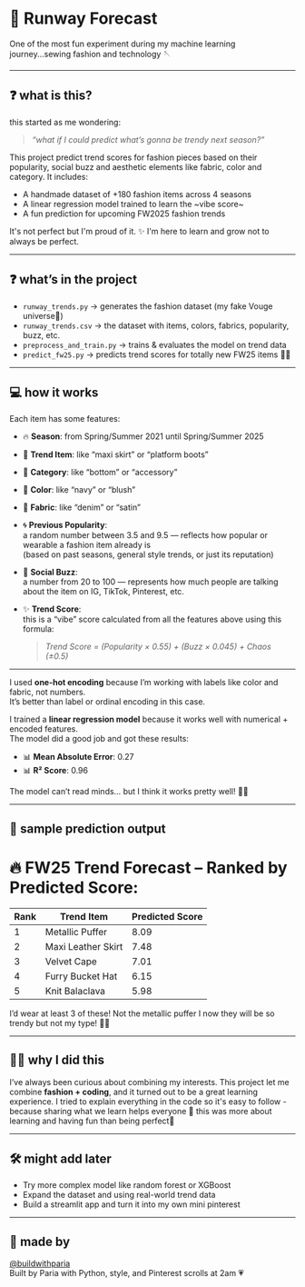 # 🧵 Runway Forecast

One of the most fun experiment during my machine learning journey...sewing fashion and technology 🪡


---
## ❓ what is this?

this started as me wondering:  
> *“what if I could predict what’s gonna be trendy next season?”*

This project predict trend scores for fashion pieces based on their popularity, social buzz and aesthetic elements like fabric, color and category.
It includes:
- A handmade dataset of +180 fashion items across 4 seasons
- A linear regression model trained to learn the ~vibe score~
- A fun prediction for upcoming FW2025 fashion trends

It's not perfect but I'm proud of it. ✨
I'm here to learn and grow not to always be perfect.

---

## ❓ what’s in the project

- `runway_trends.py` → generates the fashion dataset (my fake Vouge universe💫)
- `runway_trends.csv` → the dataset with items, colors, fabrics, popularity, buzz, etc.
- `preprocess_and_train.py` → trains & evaluates the model on trend data
- `predict_fw25.py` → predicts trend scores for totally new FW25 items 🧥🧶

---

## 💻 how it works

Each item has some features:

- 🔥 **Season**: from Spring/Summer 2021 until Spring/Summer 2025  
- 👗 **Trend Item**: like “maxi skirt” or “platform boots”  
- 🧳 **Category**: like “bottom” or “accessory”  
- 👚 **Color**: like “navy” or “blush”  
- 🧵 **Fabric**: like “denim” or “satin”  
- 🌀 **Previous Popularity**:  
  a random number between 3.5 and 9.5 — reflects how popular or wearable a fashion item already is  
  (based on past seasons, general style trends, or just its reputation)  
- 📢 **Social Buzz**:  
  a number from 20 to 100 — represents how much people are talking about the item on IG, TikTok, Pinterest, etc.  
- ✨ **Trend Score**:  
  this is a “vibe” score calculated from all the features above using this formula:

  > *Trend Score = (Popularity × 0.55) + (Buzz × 0.045) + Chaos (±0.5)*


---
I used **one-hot encoding** because I’m working with labels like color and fabric, not numbers.  
It’s better than label or ordinal encoding in this case.

I trained a **linear regression model** because it works well with numerical + encoded features.  
The model did a good job and got these results:

- 📊 **Mean Absolute Error**: 0.27  
- 📊 **R² Score**: 0.96

The model can’t read minds… but I think it works pretty well! 🧙‍♀️



---

## 🔮 sample prediction output

🔥 FW25 Trend Forecast – Ranked by Predicted Score:  
=================================================  
Rank | Trend Item             | Predicted Score  
-----|------------------------|------------------  
1    | Metallic Puffer        | 8.09  
2    | Maxi Leather Skirt     | 7.48 
3    | Velvet Cape            | 7.01 
4    | Furry Bucket Hat       | 6.15  
5    | Knit Balaclava         | 5.98 

I’d wear at least 3 of these! Not the metallic puffer I now they will be so trendy but not my type! 💅🏻

---

## 😵‍💫 why I did this

I’ve always been curious about combining my interests.
This project let me combine **fashion + coding**, and it turned out to be a great learning experience.
I tried to explain everything in the code so it's easy to follow - because sharing what we learn helps everyone 💞
this was more about learning and having fun than being perfect🌠

---

## 🛠️ might add later

- Try more complex model like random forest or XGBoost
- Expand the dataset and using real-world trend data
- Build a streamlit app and turn it into my own mini pinterest

---

## 🖤 made by

[@buildwithparia](https://github.com/buildwithparia)  
Built by Paria with Python, style, and Pinterest scrolls at 2am 💗

